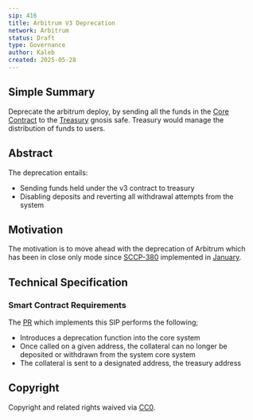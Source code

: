 ```yaml
---
sip: 416
title: Arbitrum V3 Deprecation
network: Arbitrum
status: Draft
type: Governance
author: Kaleb
created: 2025-05-28
---
```


## Simple Summary

Deprecate the arbitrum deploy, by sending all the funds in the [Core Contract](https://arbiscan.io/address/0xffffffaEff0B96Ea8e4f94b2253f31abdD875847) to the [Treasury](https://arbiscan.io/address/0xf0288B07A9B9a49dbf9a2f584DB371093E8C14E2#readProxyContract) gnosis safe. Treasury would manage the distribution of funds to users.

## Abstract

The deprecation entails:
- Sending funds held under the v3 contract to treasury
- Disabling deposits and reverting all withdrawal attempts from the system

## Motivation

The motivation is to move ahead with the deprecation of Arbitrum which has been in close only mode since [SCCP-380](https://sips.synthetix.io/sccp/sccp-380/) implemented in [January](https://arbiscan.io/tx/0x16ed1a22b36c41e26f3081426bdc0c19440814afc87b5424df9cee451a4fc13f).


## Technical Specification

### Smart Contract Requirements

The [PR](https://github.com/Synthetixio/synthetix-v3/pull/2377) which implements this SIP performs the following;
- Introduces a deprecation function into the core system
- Once called on a given address, the collateral can no longer be deposited or withdrawn from the system core system
- The collateral is sent to a designated address, the treasury address

## Copyright

Copyright and related rights waived via [CC0](https://creativecommons.org/publicdomain/zero/1.0/).
